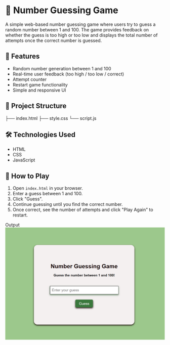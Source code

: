 # 🎯 Number Guessing Game

A simple web-based number guessing game where users try to guess a random number between 1 and 100. The game provides feedback on whether the guess is too high or too low and displays the total number of attempts once the correct number is guessed.

## 🚀 Features

- Random number generation between 1 and 100
- Real-time user feedback (too high / too low / correct)
- Attempt counter
- Restart game functionality 
- Simple and responsive UI

## 📂 Project Structure

├── index.html 
├── style.css 
└── script.js

## 🛠️ Technologies Used

- HTML
- CSS
- JavaScript 

## 🧠 How to Play

1. Open `index.html` in your browser.
2. Enter a guess between 1 and 100.
3. Click "Guess".
4. Continue guessing until you find the correct number.
5. Once correct, see the number of attempts and click "Play Again" to restart.

Output
![image alt](https://github.com/Rachana16-2004/Number-Guessing-Game/blob/main/Screenshot%202025-07-24%20235901.png?raw=true)



